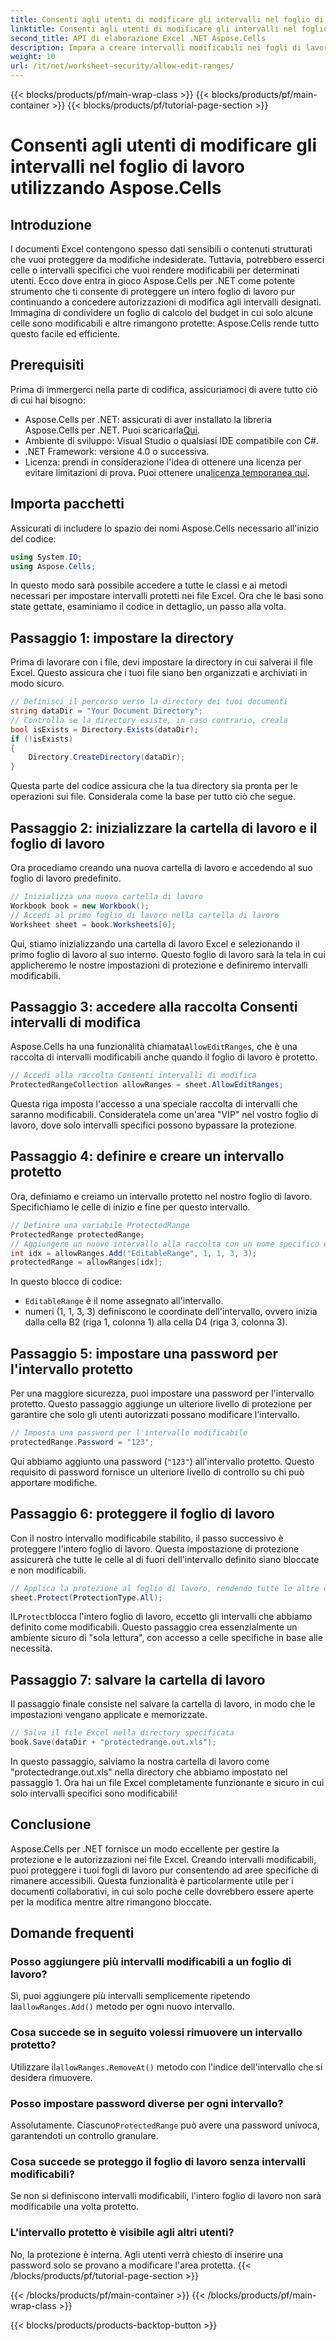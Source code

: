 ```yaml
---
title: Consenti agli utenti di modificare gli intervalli nel foglio di lavoro utilizzando Aspose.Cells
linktitle: Consenti agli utenti di modificare gli intervalli nel foglio di lavoro utilizzando Aspose.Cells
second_title: API di elaborazione Excel .NET Aspose.Cells
description: Impara a creare intervalli modificabili nei fogli di lavoro Excel utilizzando Aspose.Cells per .NET, consentendo la modifica di celle specifiche e proteggendo le altre con la protezione del foglio di lavoro.
weight: 10
url: /it/net/worksheet-security/allow-edit-ranges/
---
```


{{< blocks/products/pf/main-wrap-class >}}
{{< blocks/products/pf/main-container >}}
{{< blocks/products/pf/tutorial-page-section >}}

# Consenti agli utenti di modificare gli intervalli nel foglio di lavoro utilizzando Aspose.Cells

## Introduzione
I documenti Excel contengono spesso dati sensibili o contenuti strutturati che vuoi proteggere da modifiche indesiderate. Tuttavia, potrebbero esserci celle o intervalli specifici che vuoi rendere modificabili per determinati utenti. Ecco dove entra in gioco Aspose.Cells per .NET come potente strumento che ti consente di proteggere un intero foglio di lavoro pur continuando a concedere autorizzazioni di modifica agli intervalli designati. Immagina di condividere un foglio di calcolo del budget in cui solo alcune celle sono modificabili e altre rimangono protette: Aspose.Cells rende tutto questo facile ed efficiente.
## Prerequisiti
Prima di immergerci nella parte di codifica, assicuriamoci di avere tutto ciò di cui hai bisogno:
-  Aspose.Cells per .NET: assicurati di aver installato la libreria Aspose.Cells per .NET. Puoi scaricarla[Qui](https://releases.aspose.com/cells/net/).
- Ambiente di sviluppo: Visual Studio o qualsiasi IDE compatibile con C#.
- .NET Framework: versione 4.0 o successiva.
- Licenza: prendi in considerazione l'idea di ottenere una licenza per evitare limitazioni di prova. Puoi ottenere una[licenza temporanea qui](https://purchase.aspose.com/temporary-license/).
## Importa pacchetti
Assicurati di includere lo spazio dei nomi Aspose.Cells necessario all'inizio del codice:
```csharp
using System.IO;
using Aspose.Cells;
```
In questo modo sarà possibile accedere a tutte le classi e ai metodi necessari per impostare intervalli protetti nei file Excel.
Ora che le basi sono state gettate, esaminiamo il codice in dettaglio, un passo alla volta.
## Passaggio 1: impostare la directory
Prima di lavorare con i file, devi impostare la directory in cui salverai il file Excel. Questo assicura che i tuoi file siano ben organizzati e archiviati in modo sicuro.
```csharp
// Definisci il percorso verso la directory dei tuoi documenti
string dataDir = "Your Document Directory";
// Controlla se la directory esiste, in caso contrario, creala
bool isExists = Directory.Exists(dataDir);
if (!isExists)
{
    Directory.CreateDirectory(dataDir);
}
```
Questa parte del codice assicura che la tua directory sia pronta per le operazioni sui file. Considerala come la base per tutto ciò che segue.
## Passaggio 2: inizializzare la cartella di lavoro e il foglio di lavoro
Ora procediamo creando una nuova cartella di lavoro e accedendo al suo foglio di lavoro predefinito.
```csharp
// Inizializza una nuova cartella di lavoro
Workbook book = new Workbook();
// Accedi al primo foglio di lavoro nella cartella di lavoro
Worksheet sheet = book.Worksheets[0];
```
Qui, stiamo inizializzando una cartella di lavoro Excel e selezionando il primo foglio di lavoro al suo interno. Questo foglio di lavoro sarà la tela in cui applicheremo le nostre impostazioni di protezione e definiremo intervalli modificabili.
## Passaggio 3: accedere alla raccolta Consenti intervalli di modifica
 Aspose.Cells ha una funzionalità chiamata`AllowEditRanges`, che è una raccolta di intervalli modificabili anche quando il foglio di lavoro è protetto.
```csharp
// Accedi alla raccolta Consenti intervalli di modifica
ProtectedRangeCollection allowRanges = sheet.AllowEditRanges;
```
Questa riga imposta l'accesso a una speciale raccolta di intervalli che saranno modificabili. Consideratela come un'area "VIP" nel vostro foglio di lavoro, dove solo intervalli specifici possono bypassare la protezione.
## Passaggio 4: definire e creare un intervallo protetto
Ora, definiamo e creiamo un intervallo protetto nel nostro foglio di lavoro. Specifichiamo le celle di inizio e fine per questo intervallo.
```csharp
// Definire una variabile ProtectedRange
ProtectedRange protectedRange;
// Aggiungere un nuovo intervallo alla raccolta con un nome specifico e posizioni delle celle
int idx = allowRanges.Add("EditableRange", 1, 1, 3, 3);
protectedRange = allowRanges[idx];
```
In questo blocco di codice:
- `EditableRange` è il nome assegnato all'intervallo.
- numeri (1, 1, 3, 3) definiscono le coordinate dell'intervallo, ovvero inizia dalla cella B2 (riga 1, colonna 1) alla cella D4 (riga 3, colonna 3).
## Passaggio 5: impostare una password per l'intervallo protetto
Per una maggiore sicurezza, puoi impostare una password per l'intervallo protetto. Questo passaggio aggiunge un ulteriore livello di protezione per garantire che solo gli utenti autorizzati possano modificare l'intervallo.
```csharp
// Imposta una password per l'intervallo modificabile
protectedRange.Password = "123";
```
Qui abbiamo aggiunto una password (`"123"`) all'intervallo protetto. Questo requisito di password fornisce un ulteriore livello di controllo su chi può apportare modifiche.
## Passaggio 6: proteggere il foglio di lavoro
Con il nostro intervallo modificabile stabilito, il passo successivo è proteggere l'intero foglio di lavoro. Questa impostazione di protezione assicurerà che tutte le celle al di fuori dell'intervallo definito siano bloccate e non modificabili.
```csharp
// Applica la protezione al foglio di lavoro, rendendo tutte le altre celle non modificabili
sheet.Protect(ProtectionType.All);
```
 IL`Protect`blocca l'intero foglio di lavoro, eccetto gli intervalli che abbiamo definito come modificabili. Questo passaggio crea essenzialmente un ambiente sicuro di "sola lettura", con accesso a celle specifiche in base alle necessità.
## Passaggio 7: salvare la cartella di lavoro
Il passaggio finale consiste nel salvare la cartella di lavoro, in modo che le impostazioni vengano applicate e memorizzate.
```csharp
// Salva il file Excel nella directory specificata
book.Save(dataDir + "protectedrange.out.xls");
```
In questo passaggio, salviamo la nostra cartella di lavoro come "protectedrange.out.xls" nella directory che abbiamo impostato nel passaggio 1. Ora hai un file Excel completamente funzionante e sicuro in cui solo intervalli specifici sono modificabili!
## Conclusione
Aspose.Cells per .NET fornisce un modo eccellente per gestire la protezione e le autorizzazioni nei file Excel. Creando intervalli modificabili, puoi proteggere i tuoi fogli di lavoro pur consentendo ad aree specifiche di rimanere accessibili. Questa funzionalità è particolarmente utile per i documenti collaborativi, in cui solo poche celle dovrebbero essere aperte per la modifica mentre altre rimangono bloccate.
## Domande frequenti
### Posso aggiungere più intervalli modificabili a un foglio di lavoro?
Sì, puoi aggiungere più intervalli semplicemente ripetendo la`allowRanges.Add()` metodo per ogni nuovo intervallo.
### Cosa succede se in seguito volessi rimuovere un intervallo protetto?
 Utilizzare il`allowRanges.RemoveAt()` metodo con l'indice dell'intervallo che si desidera rimuovere.
### Posso impostare password diverse per ogni intervallo?
 Assolutamente. Ciascuno`ProtectedRange` può avere una password univoca, garantendoti un controllo granulare.
### Cosa succede se proteggo il foglio di lavoro senza intervalli modificabili?
Se non si definiscono intervalli modificabili, l'intero foglio di lavoro non sarà modificabile una volta protetto.
### L'intervallo protetto è visibile agli altri utenti?
No, la protezione è interna. Agli utenti verrà chiesto di inserire una password solo se provano a modificare l'area protetta.
{{< /blocks/products/pf/tutorial-page-section >}}

{{< /blocks/products/pf/main-container >}}
{{< /blocks/products/pf/main-wrap-class >}}

{{< blocks/products/products-backtop-button >}}
